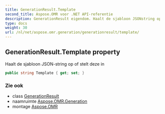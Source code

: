 ```yaml
---
title: GenerationResult.Template
second_title: Aspose.OMR voor .NET API-referentie
description: GenerationResult eigendom. Haalt de sjabloon JSONstring op of stelt deze in
type: docs
weight: 30
url: /nl/net/aspose.omr.generation/generationresult/template/
---
```

## GenerationResult.Template property

Haalt de sjabloon JSON-string op of stelt deze in

```csharp
public string Template { get; set; }
```

### Zie ook

* class [GenerationResult](../)
* naamruimte [Aspose.OMR.Generation](../../generationresult/)
* montage [Aspose.OMR](../../../)


